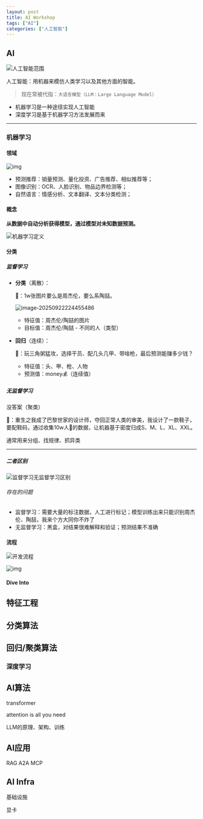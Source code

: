 ```yaml
---
layout: post
title: AI Workshop
tags: ["AI"]
categories: ["人工智能"]
---
```


## AI

![人工智能范围](./assets/人工智能范围.png)

人工智能：用机器来模仿人类学习以及其他方面的智能。

> 现在常被代指：`大语言模型（LLM：Large Language Model）`

- 机器学习是一种途径实现人工智能
- 深度学习是基于机器学习方法发展而来

---

### 机器学习

#### 领域



![img](./assets/机器学习应用场景.png)

- 预测推荐：销量预测、量化投资、广告推荐、相似推荐等；
- 图像识别：OCR、人脸识别、物品边界检测等；
- 自然语言：情感分析、文本翻译、文本分类检测；

#### 概念

**从数据中自动分析获得模型，通过模型对未知数据预测。**

![机器学习定义](./assets/机器学习定义.png)

#### 分类

##### 监督学习

- **分类**（离散）：

  🌰：1w张图片要么是周杰伦，要么系陶喆。

  ![image-20250922224455486](./assets/image-20250922224455486.png)

  - 特征值：周杰伦/陶喆的图片
  - 目标值：周杰伦/陶喆 - 不同的人（类型）

- **回归**（连续）：

  🌰：玩三角粥猛攻，选择干员、配几头几甲、带啥枪，最后预测能赚多少钱？

  - 特征值：头、甲、枪、人物
  - 预测值：money💰（连续值）

##### 无监督学习

没答案（聚类）

🌰：重生之我成了巴黎世家的设计师，夺回正常人类的审美，我设计了一款鞋子，要配鞋码，通过收集10w人🦶的数据，让机器基于密度归成S、M、L、XL、XXL。

通常用来分组、找规律、抓异类

---

##### 二者区别

![监督学习无监督学习区别](./assets/监督学习无监督学习区别.png)

###### 存在的问题

- 监督学习：需要大量的标注数据，人工进行标记；模型训练出来只能识别周杰伦、陶喆，我来个方大同你不炸了
- 无监督学习：黑盒，对结果很难解释和验证；预测结果不准确

#### 流程

![开发流程](./assets/开发流程.png)

![img](./assets/机器学习开发流程.png)

#### Dive Into

## 特征工程



## 分类算法



## 回归/聚类算法



### 深度学习



## AI算法

transformer

attention is all you need

LLM的原理、架构、训练

## AI应用

RAG A2A MCP

## AI Infra

基础设施

显卡

